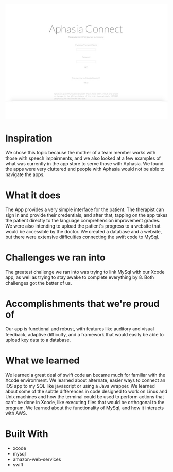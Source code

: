 ![Login screen for desktop](login.jpg?raw=true)

# Inspiration
We chose this topic because the mother of a team member works with those with speech impairments, and we also looked at a few examples of what was currently in the app store to serve those with Aphasia. We found the apps were very cluttered and people with Aphasia would not be able to navigate the apps.

# What it does
The App provides a very simple interface for the patient. The therapist can sign in and provide their credentials, and after that, tapping on the app takes the patient directly to the language comprehension improvement grades. We were also intending to upload the patient's progress to a website that would be accessible by the doctor. We created a database and a website, but there were extensive difficulties connecting the swift code to MySql.

# Challenges we ran into
The greatest challenge we ran into was trying to link MySql with our Xcode app, as well as trying to stay awake to complete everything by 8. Both challenges got the better of us.

# Accomplishments that we're proud of
Our app is functional and robust, with features like auditory and visual feedback, adaptive difficulty, and a framework that would easily be able to upload key data to a database.

# What we learned
We learned a great deal of swift code an became much for familiar with the Xcode environment. We learned about alternate, easier ways to connect an iOS app to my SQL like javascript or using a Java wrapper. We learned about some of the subtle differences in code designed to work on Linus and Unix machines and how the terminal could be used to perform actions that can't be done in Xcode, like executing files that would be orthogonal to the program. We learned about the functionality of MySql, and how it interacts with AWS.

# Built With
- xcode
- mysql
- amazon-web-services
- swift
